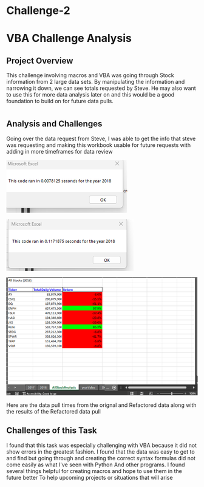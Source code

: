 # Challenge-2
 
 # VBA Challenge Analysis

 ##
## Project Overview

This challenge involving macros and VBA was going through Stock information from 2 large data sets. By manipulating the information and narrowing it down, we can see totals requested by Steve. He may also want to use this for more data analysis later on and this would be a good foundation to build on for future data pulls.

#
## Analysis and Challenges
Going over the data request from Steve, I was able to get the info that steve was requesting and making this workbook usable for future requests with adding in more timeframes for data review

![Image_1](Resources/VBA_Challenge_2018(1).png)

![Image_2](Resources/VBA_Challenge_2018(2).png)

![Image_3](Resources/VBA_Challenge_2018(3).png)

Here are the data pull times from the orignal and Refactored data along with the results of the Refactored data pull

## Challenges of this Task
I found that this task was especially challenging with VBA because it did not show errors in the greatest fashion. I found that the data was easy to get to and find but going through and creating the correct syntax formulas did not come easily as what I've seen with Python And other programs. I found several things helpful for creating macros and hope to use them in the future better To help upcoming projects or situations that will arise 

